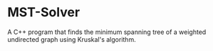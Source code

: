 # MST-Solver
A C++ program that finds the minimum spanning tree of a weighted undirected graph using Kruskal's algorithm.
